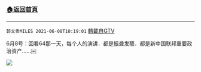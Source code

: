 ﻿###  [:house:返回首頁](https://github.com/ourhimalayas/txt)
---

`郭文贵MILES 2021-06-08T10:19:01` [轉載自GTV](https://gtv.org/web/#/UserInfo/5e596957357cc612d35a8044)

6月8号：回看64那一天，每个人的演讲．都是振聋发聩．都是新中国联邦重要政治资产……￼

[![](https://filegroup.gtv.org/cdn-cgi/image/width=600/https://filegroup.gtv.org/group8/web/20210608/10/19/0/3b4b87031e7c5d875ed57082feeeeb82.jpg)](https://filegroup.gtv.org/group8/web/20210608/10/19/0/22d4c6a211251d1f23111ed4ad835730.mp4)